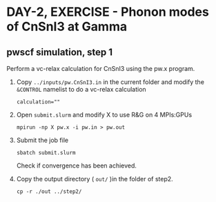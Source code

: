 # DAY-2, EXERCISE - Phonon modes of CnSnI3 at Gamma

## pwscf simulation, step 1 #
 
Perform a vc-relax calculation for CnSnI3  using the pw.x program.

1. Copy `../inputs/pw.CnSnI3.in` in the current folder and modify the `&CONTROL` namelist to do a vc-relax calculation

   `calculation=""`

2. Open `submit.slurm` and modify X to use R&G on 4 MPIs:GPUs
	
   `mpirun -np X pw.x -i pw.in > pw.out`

3. Submit the job file

   `sbatch submit.slurm`

   Check if convergence has been achieved.

4. Copy the output directory ( `out/` )in the folder of step2. 

   `cp -r ./out ../step2/`

